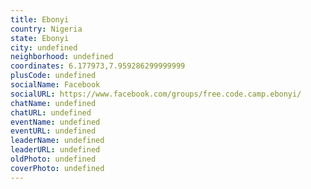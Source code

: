 ```yaml
---
title: Ebonyi
country: Nigeria
state: Ebonyi
city: undefined
neighborhood: undefined
coordinates: 6.177973,7.959286299999999
plusCode: undefined
socialName: Facebook
socialURL: https://www.facebook.com/groups/free.code.camp.ebonyi/
chatName: undefined
chatURL: undefined
eventName: undefined
eventURL: undefined
leaderName: undefined
leaderURL: undefined
oldPhoto: undefined
coverPhoto: undefined
---
```

